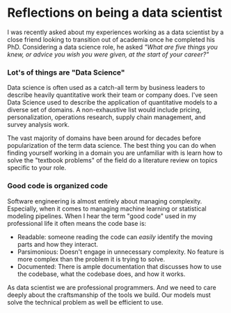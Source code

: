 # Reflections on being a data scientist

I was recently asked about my experiences working as a data scientist by a close friend looking to transition out of 
academia once he completed his PhD. Considering a data science role, he asked _"What are five things you knew, or advice you wish you were given, at the 
start of your career?"_

### Lot's of things are "Data Science"

Data science is often used as a catch-all term by business leaders to describe  heavily quantitative work their team
or company does. I've seen Data Science used to describe the application of quantitative models to a diverse set of 
domains. A non-exhaustive list would include pricing, personalization, operations research, supply chain management, 
and survey analysis work.

The vast majority of domains have been around for decades before popularization of the term data science. The best thing you can do
when finding yourself working in a domain you are unfamiliar with is learn how to solve the "textbook problems" of the 
field do a literature review on topics specific to your role. 

### Good code is organized code

Software engineering is almost entirely about managing complexity. Especially, when it comes to managing machine learning
or statistical modeling pipelines. When I hear the term "good code" used in my professional life it often means the code
base is:

* Readable: someone reading the code can _easily_ identify the moving parts and how they interact.
* Parsimonious: Doesn't engage in unnecessary complexity. No feature is more complex than the problem it is trying to 
solve.
* Documented: There is ample documentation that discusses how to use the codebase, what the codebase does, and how it works.

As data scientist we are professional programmers. And we need to care deeply about the craftsmanship of the tools we 
build. Our models must solve the technical problem as well be efficient to use.

### 

